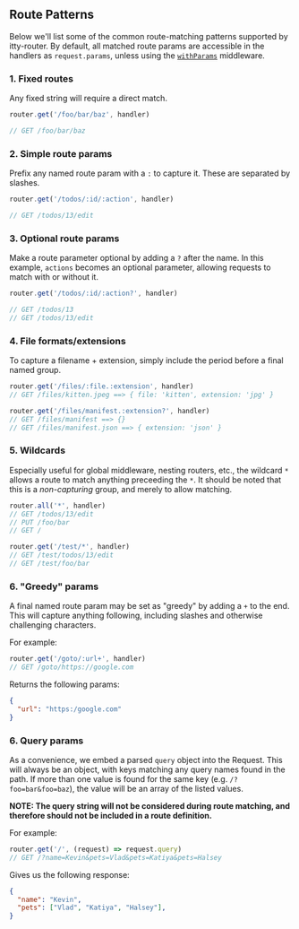 <script>
  import SEO from '~/components/SEO.svelte'
</script>

<!-- MARKUP -->
<SEO
  title="itty-router"
  subtitle="Route Matching Patterns"
  description="How to effectively use route patterns within itty-router."
  />

## Route Patterns
Below we'll list some of the common route-matching patterns supported by itty-router.  By default, all matched route params are accessible in the handlers as `request.params`, unless using the [`withParams`](/itty-router/api#withParams) middleware.

### 1. Fixed routes
Any fixed string will require a direct match.

```js
router.get('/foo/bar/baz', handler)

// GET /foo/bar/baz
```

### 2. Simple route params <a name="params"></a>

Prefix any named route param with a `:` to capture it.  These are separated by slashes.
```js
router.get('/todos/:id/:action', handler)

// GET /todos/13/edit
```

### 3. Optional route params <a name="optional"></a>

Make a route parameter optional by adding a `?` after the name.  In this example, `actions` becomes an optional parameter, allowing requests to match with or without it.
```js
router.get('/todos/:id/:action?', handler)

// GET /todos/13
// GET /todos/13/edit
```


### 4. File formats/extensions <a name="file-formats"></a>

To capture a filename + extension, simply include the period before a final named group.

```js
router.get('/files/:file.:extension', handler)
// GET /files/kitten.jpeg ==> { file: 'kitten', extension: 'jpg' }

router.get('/files/manifest.:extension?', handler)
// GET /files/manifest ==> {}
// GET /files/manifest.json ==> { extension: 'json' }
```

### 5. Wildcards <a name="wildcards"></a>

Especially useful for global middleware, nesting routers, etc., the wildcard `*` allows a route to match anything preceeding the `*`.  It should be noted that this is a *non-capturing* group, and merely to allow matching.
```js
router.all('*', handler)
// GET /todos/13/edit
// PUT /foo/bar
// GET /

router.get('/test/*', handler)
// GET /test/todos/13/edit
// GET /test/foo/bar
```

### 6. "Greedy" params <a name="greedy"></a>

A final named route param may be set as "greedy" by adding a `+` to the end.  This will capture anything following, including slashes and otherwise challenging characters.

For example:
```js
router.get('/goto/:url+', handler)
// GET /goto/https://google.com
```

Returns the following params:
```json
{ 
  "url": "https:/google.com"
}
```

### 6. Query params <a name="query"></a>

As a convenience, we embed a parsed `query` object into the Request.  This will always be an object, with keys matching any query names found in the path.  If more than one value is found for the same key (e.g. `/?foo=bar&foo=baz`), the value will be an array of the listed values.

**NOTE: The query string will not be considered during route matching, and therefore should not be included in a route definition.**

For example:
```js
router.get('/', (request) => request.query)
// GET /?name=Kevin&pets=Vlad&pets=Katiya&pets=Halsey
```

Gives us the following response:

```json
{ 
  "name": "Kevin",
  "pets": ["Vlad", "Katiya", "Halsey"],
}
```
